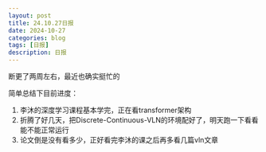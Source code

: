 ```yaml
---
layout: post
title: 24.10.27日报
date: 2024-10-27
categories: blog
tags: [日报]
description: 日报
---
```


断更了两周左右，最近也确实挺忙的

简单总结下目前进度：

1. 李沐的深度学习课程基本学完，正在看transformer架构
2. 折腾了好几天，把Discrete-Continuous-VLN的环境配好了，明天跑一下看看能不能正常运行
3. 论文倒是没有看多少，正好看完李沐的课之后再多看几篇vln文章

